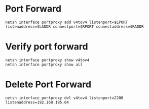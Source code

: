 # Port Forward   
```
netsh interface portproxy add v4tov4 listenport=$LPORT listenaddress=$LADDR connectport=$RPORT connectaddress=$RADDR  
```
  
# Verify port forward  
```
netsh interface portproxy show v4tov4  
netsh interface portproxy show all
```
# Delete Port Forward  
```
netsh interface portproxy del v4tov4 listenport=2200 listenaddress=192.168.195.64
```